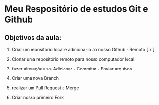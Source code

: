 # Meu Respositório de estudos Git e Github

## Objetivos da aula:

1. Criar um repositório local e adiciona-lo ao nosso Github - Remoto [ x ]

2. Clonar uma repositório remoto para nosso computador local

3. fazer alterações >> Adicionar  - Commitar - Enviar arquivos

4. Criar uma nova Branch

5. realizar um Pull Request e Merge

7. Criar nosso primeiro Fork